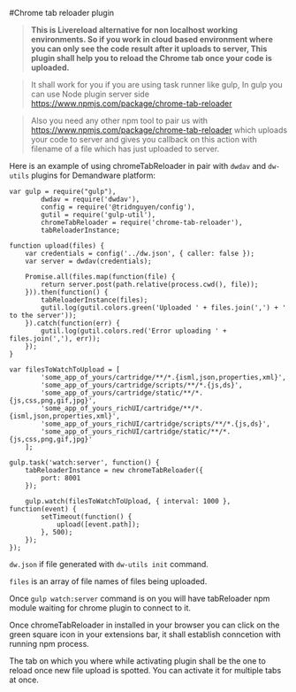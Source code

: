 #Chrome tab reloader plugin
>**This is Livereload alternative for non localhost working environments. 
So if you work in cloud based environment where you can only see the code result after it uploads to server,
This plugin shall help you to reload the Chrome tab once your code is uploaded.**

>It shall work for you if you are using task runner like gulp,
In gulp you can use Node plugin server side https://www.npmjs.com/package/chrome-tab-reloader

>Also you need any other npm tool to pair us with https://www.npmjs.com/package/chrome-tab-reloader which uploads your code to server and gives you callback on this action with filename of a file which has just uploaded to server.

Here is an example of using chromeTabReloader in pair with `dwdav` and `dw-utils` plugins for Demandware platform:

```
var gulp = require("gulp"),
        dwdav = require('dwdav'),
        config = require('@tridnguyen/config'),
        gutil = require('gulp-util'),
        chromeTabReloader = require('chrome-tab-reloader'),
        tabReloaderInstance;

function upload(files) {
    var credentials = config('../dw.json', { caller: false });
    var server = dwdav(credentials);

    Promise.all(files.map(function(file) {
        return server.post(path.relative(process.cwd(), file));
    })).then(function() {
        tabReloaderInstance(files);
        gutil.log(gutil.colors.green('Uploaded ' + files.join(',') + ' to the server'));
    }).catch(function(err) {
        gutil.log(gutil.colors.red('Error uploading ' + files.join(','), err));
    });
}

var filesToWatchToUpload = [
        'some_app_of_yours/cartridge/**/*.{isml,json,properties,xml}',
        'some_app_of_yours/cartridge/scripts/**/*.{js,ds}',
        'some_app_of_yours/cartridge/static/**/*.{js,css,png,gif,jpg}',
        'some_app_of_yours_richUI/cartridge/**/*.{isml,json,properties,xml}',
        'some_app_of_yours_richUI/cartridge/scripts/**/*.{js,ds}',
        'some_app_of_yours_richUI/cartridge/static/**/*.{js,css,png,gif,jpg}'
    ];

gulp.task('watch:server', function() {
    tabReloaderInstance = new chromeTabReloader({
        port: 8001
    });

    gulp.watch(filesToWatchToUpload, { interval: 1000 }, function(event) {
        setTimeout(function() {
            upload([event.path]);
        }, 500);
    });
});
```

```dw.json``` if file generated with ```dw-utils init``` command.

```files``` is an array of file names of files being uploaded.

Once ```gulp watch:server``` command is on you will have tabReloader npm module waiting for chrome plugin to connect to it.

Once chromeTabReloader in installed in your browser you can click on the green square icon in your extensions bar, it shall establish conncetion with running npm process.

The tab on which you where while activating plugin shall be the one to reload once new file upload is spotted. You can activate it for multiple tabs at once.



